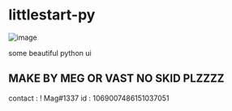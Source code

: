 # littlestart-py

![image](https://github.com/idkwhyiusethisname/littlestart-py/assets/92148448/329461d5-691a-437a-b7f2-97d0e1dc17d3)

some beautiful python ui 


## MAKE BY MEG OR VAST NO SKID PLZZZZ

contact : ! Mag#1337 
id : 1069007486151037051
